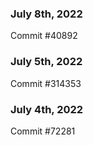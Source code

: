 ### July 8th, 2022

Commit #40892

### July 5th, 2022

Commit #314353


### July 4th, 2022

Commit #72281
